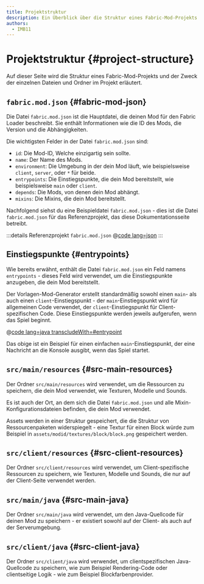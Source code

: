 ```yaml
---
title: Projektstruktur
description: Ein Überblick über die Struktur eines Fabric-Mod-Projekts.
authors:
  - IMB11
---
```


# Projektstruktur {#project-structure}

Auf dieser Seite wird die Struktur eines Fabric-Mod-Projekts und der Zweck der einzelnen Dateien und Ordner im Projekt erläutert.

## `fabric.mod.json` {#fabric-mod-json}

Die Datei `fabric.mod.json` ist die Hauptdatei, die deinen Mod für den Fabric Loader beschreibt. Sie enthält Informationen wie die ID des Mods, die Version und die Abhängigkeiten.

Die wichtigsten Felder in der Datei `fabric.mod.json` sind:

- `id`: Die Mod-ID, Welche einzigartig sein sollte.
- `name`: Der Name des Mods.
- `environment`: Die Umgebung in der dein Mod läuft, wie beispielsweise `client`, `server`, oder `*` für beide.
- `entrypoints`: Die Einstiegspunkte, die dein Mod bereitstellt, wie beispielsweise `main` oder `client`.
- `depends`: Die Mods, von denen dein Mod abhängt.
- `mixins`: Die Mixins, die dein Mod bereitstellt.

Nachfolgend siehst du eine Beispieldatei `fabric.mod.json` - dies ist die Datei `fabric.mod.json` für das Referenzprojekt, das diese Dokumentationsseite betreibt.

:::details Referenzprojekt `fabric.mod.json`
@[code lang=json](@/reference/latest/src/main/resources/fabric.mod.json)
:::

## Einstiegspunkte {#entrypoints}

Wie bereits erwähnt, enthält die Datei `fabric.mod.json` ein Feld namens `entrypoints` - dieses Feld wird verwendet, um die Einstiegspunkte anzugeben, die dein Mod bereitstellt.

Der Vorlagen-Mod-Generator erstellt standardmäßig sowohl einen `main`- als auch einen `client`-Einstiegspunkt - der `main`-Einstiegspunkt wird für allgemeinen Code verwendet, der `client`-Einstiegspunkt für Client-spezifischen Code. Diese Einstiegspunkte werden jeweils aufgerufen, wenn das Spiel beginnt.

@[code lang=java transcludeWith=#entrypoint](@/reference/latest/src/main/java/com/example/docs/FabricDocsReference.java)

Das obige ist ein Beispiel für einen einfachen `main`-Einstiegspunkt, der eine Nachricht an die Konsole ausgibt, wenn das Spiel startet.

## `src/main/resources` {#src-main-resources}

Der Ordner `src/main/resources` wird verwendet, um die Ressourcen zu speichern, die dein Mod verwendet, wie Texturen, Modelle und Sounds.

Es ist auch der Ort, an dem sich die Datei `fabric.mod.json` und alle Mixin-Konfigurationsdateien befinden, die dein Mod verwendet.

Assets werden in einer Struktur gespeichert, die die Struktur von Ressourcenpaketen widerspiegelt - eine Textur für einen Block würde zum Beispiel in `assets/modid/textures/block/block.png` gespeichert werden.

## `src/client/resources` {#src-client-resources}

Der Ordner `src/client/resources` wird verwendet, um Client-spezifische Ressourcen zu speichern, wie Texturen, Modelle und Sounds, die nur auf der Client-Seite verwendet werden.

## `src/main/java` {#src-main-java}

Der Ordner `src/main/java` wird verwendet, um den Java-Quellcode für deinen Mod zu speichern - er existiert sowohl auf der Client- als auch auf der Serverumgebung.

## `src/client/java` {#src-client-java}

Der Ordner `src/client/java` wird verwendet, um clientspezifischen Java-Quellcode zu speichern, wie zum Beispiel Rendering-Code oder clientseitige Logik - wie zum Beispiel Blockfarbenprovider.

